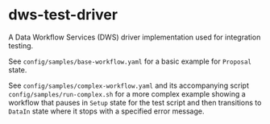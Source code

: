 # dws-test-driver
A Data Workflow Services (DWS) driver implementation used for integration testing.

See `config/samples/base-workflow.yaml` for a basic example for `Proposal` state.

See `config/samples/complex-workflow.yaml` and its accompanying script `config/samples/run-complex.sh` for a more complex example showing a workflow that pauses in `Setup` state for the test script and then transitions to `DataIn` state where it stops with a specified error message.

